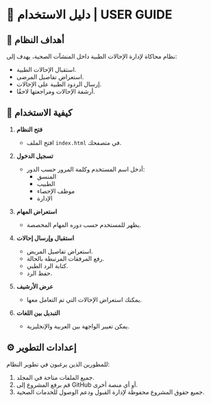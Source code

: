 # 📝 دليل الاستخدام | USER GUIDE

## 🎯 أهداف النظام
نظام محاكاة لإدارة الإحالات الطبية داخل المنشآت الصحية، يهدف إلى:
- استقبال الإحالات الطبية.
- استعراض تفاصيل المرضى.
- إرسال الردود الطبية على الإحالات.
- أرشفة الإحالات ومراجعتها لاحقًا.

## 📝 كيفية الاستخدام

1. **فتح النظام**
   - افتح الملف `index.html` في متصفحك.

2. **تسجيل الدخول**
   - أدخل اسم المستخدم وكلمة المرور حسب الدور:
     - المنسق
     - الطبيب
     - موظف الإحصاء
     - الإدارة

3. **استعراض المهام**
   - يظهر للمستخدم حسب دوره المهام المخصصة.

4. **استقبال وإرسال إحالات**
   - استعراض تفاصيل المريض.
   - رفع المرفقات المرتبطة بالحالة.
   - كتابة الرد الطبي.
   - حفظ الرد.

5. **عرض الأرشيف**
   - يمكنك استعراض الإحالات التي تم التعامل معها.

6. **التبديل بين اللغات**
   - يمكن تغيير الواجهة بين العربية والإنجليزية.

## ⚙️ إعدادات التطوير

للمطورين الذين يرغبون في تطوير النظام:
1. جميع الملفات متاحة في المجلد.
2. قم برفع المشروع إلى GitHub أو أي منصة أخرى.
3. جميع حقوق المشروع محفوظة لإدارة القبول ودعم الوصول للخدمات الصحية.

